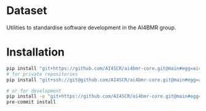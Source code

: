 # Dataset
Utilities to standardise software development in the AI4BMR group.

# Installation

```bash
pip install "git+https://github.com/AI4SCR/ai4bmr-core.git@main#egg=ai4bmr-core"
# for private repositories
pip install "git+ssh://git@github.com/AI4SCR/ai4bmr-core.git@main#egg=ai4bmr-core"

# or for development
pip install -e "git+https://github.com/AI4SCR/ai4bmr-core.git@main#egg=ai4bmr-core[dev]"
pre-commit install
```

